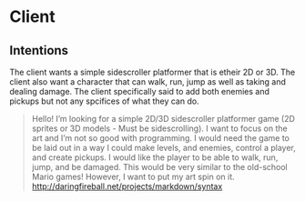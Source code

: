 # Client 

## Intentions
The client wants a simple sidescroller platformer that is etheir 2D or 3D.
The client also want a character that can walk, run, jump as well as taking and dealing damage.
The client specifically said to add both enemies and pickups but not any spcifices of what they can do.

>Hello! I’m looking for a simple 2D/3D sidescroller platformer game
>(2D sprites or 3D models - Must be sidescrolling).
>I want to focus on the art and I’m not so good with programming.
> I would need the game to be laid out in a way I could make levels, and enemies, control a player, and create pickups. 
>I would like the player to be able to walk, run, jump, and be damaged.
>This would be very similar to the old-school Mario games!
>However, I want to put my art spin on it.
>http://daringfireball.net/projects/markdown/syntax
